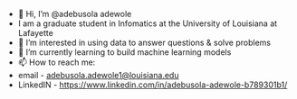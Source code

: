 - 👋 Hi, I’m @adebusola adewole
- I am a graduate student in Infomatics at the University of Louisiana at Lafayette
- 👀 I’m interested in using data to answer questions & solve problems
- 🌱 I’m currently learning to build machine learning models
- 📫 How to reach me:
- email - adebusola.adewole1@louisiana.edu
- LinkedIN - https://www.linkedin.com/in/adebusola-adewole-b789301b1/

<!---
adebusol/adebusol is a ✨ special ✨ repository because its `README.md` (this file) appears on your GitHub profile.
You can click the Preview link to take a look at your changes.
--->
